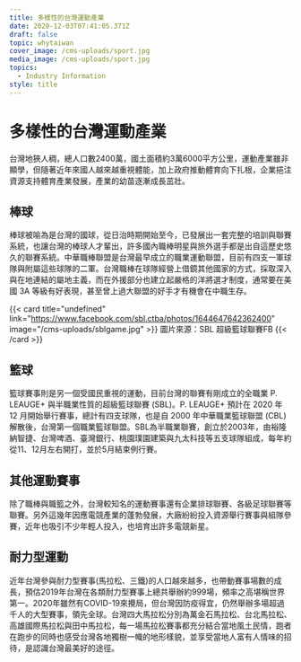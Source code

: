 ```yaml
---
title: 多樣性的台灣運動產業
date: 2020-12-03T07:41:05.371Z
draft: false
topic: whytaiwan
cover_image: /cms-uploads/sport.jpg
media_image: /cms-uploads/sport.jpg
topics:
  - Industry Information
style: title
---
```

# 多樣性的台灣運動產業

台灣地狹人稠，總人口數2400萬，國土面積約3萬6000平方公里，運動產業雖非顯學，但隨著近年來國人越來越重視體能，加上政府推動體育向下扎根，企業挹注資源支持體育產業發展，產業的幼苗逐漸成長茁壯。

## 棒球

棒球被喻為是台灣的國球，從日治時期開始至今，已發展出一套完整的培訓與聯賽系統，也讓台灣的棒球人才輩出，許多國內職棒明星與旅外選手都是出自這歷史悠久的聯賽系統。中華職棒聯盟是台灣最早成立的職業運動聯盟，目前有四支一軍球隊與附屬這些球隊的二軍。台灣職棒在球隊經營上借鏡其他國家的方式，採取深入與在地連結的屬地主義，而在外援部分也建立起嚴格的洋將選才制度，通常要在美國 3A 等級有好表現，甚至曾上過大聯盟的好手才有機會在中職生存。

{{< card title="undefined" link="https://www.facebook.com/sbl.ctba/photos/1644647642362400" image="/cms-uploads/sblgame.jpg" >}}
圖片來源：SBL 超級籃球聯賽FB
{{< /card >}}

## 籃球

籃球賽事則是另一個受國民重視的運動，目前台灣的聯賽有剛成立的全職業 P. LEAUGE+ 與半職業性質的超級籃球聯賽 (SBL)。P. LEAUGE+ 預計在 2020 年 12 月開始舉行賽事，總計有四支球隊，也是自 2000 年中華職業籃球聯盟 (CBL) 解散後，台灣第一個職業籃球聯盟。SBL為半職業聯賽，創立於2003年，由裕隆納智捷、台灣啤酒、臺灣銀行、桃園璞園建築與九太科技等五支球隊組成，每年約從11、12月左右開打，並於5月結束例行賽。

## 其他運動賽事

除了職棒與職籃之外，台灣較知名的運動賽事還有企業排球聯賽、各級足球聯賽等聯賽。另外這幾年因應電競產業的蓬勃發展，大廠紛紛投入資源舉行賽事與組隊參賽，近年也吸引不少年輕人投入，也培育出許多電競新星。

## 耐力型運動

近年台灣參與耐力型賽事(馬拉松、三鐵)的人口越來越多，也帶動賽事場數的成長，預估2019年台灣在各類耐力型賽事上總共舉辦約999場，頻率之高堪稱世界第一。2020年雖然有COVID-19來攪局，但台灣因防疫得宜，仍然舉辦多場超過千人的大型賽事，領先全球。台灣四大馬拉松分別為萬金石馬拉松、台北馬拉松、高雄國際馬拉松與田中馬拉松，每一場馬拉松賽事都充分結合當地風土民情，跑者在跑步的同時也感受台灣各地獨樹一幟的地形樣貌，並享受當地人富有人情味的招待，是認識台灣最美好的途徑。